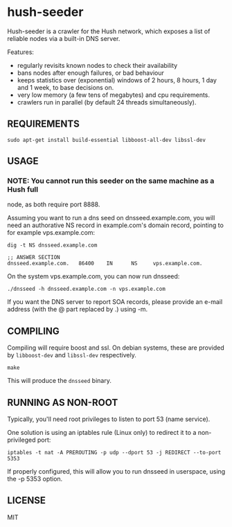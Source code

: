 # hush-seeder

Hush-seeder is a crawler for the Hush network, which exposes a list
of reliable nodes via a built-in DNS server.

Features:
* regularly revisits known nodes to check their availability
* bans nodes after enough failures, or bad behaviour
* keeps statistics over (exponential) windows of 2 hours, 8 hours,
  1 day and 1 week, to base decisions on.
* very low memory (a few tens of megabytes) and cpu requirements.
* crawlers run in parallel (by default 24 threads simultaneously).

## REQUIREMENTS

    sudo apt-get install build-essential libboost-all-dev libssl-dev


## USAGE

### NOTE: You cannot run this seeder on the same machine as a Hush full
node, as both require port 8888.

Assuming you want to run a dns seed on dnsseed.example.com, you will
need an authorative NS record in example.com's domain record, pointing
to for example vps.example.com:

    dig -t NS dnsseed.example.com

    ;; ANSWER SECTION
    dnsseed.example.com.   86400    IN      NS     vps.example.com.

On the system vps.example.com, you can now run dnsseed:

    ./dnsseed -h dnsseed.example.com -n vps.example.com

If you want the DNS server to report SOA records, please provide an
e-mail address (with the @ part replaced by .) using -m.

## COMPILING

Compiling will require boost and ssl.  On debian systems, these are provided
by `libboost-dev` and `libssl-dev` respectively.

    make

This will produce the `dnsseed` binary.


## RUNNING AS NON-ROOT

Typically, you'll need root privileges to listen to port 53 (name service).

One solution is using an iptables rule (Linux only) to redirect it to
a non-privileged port:

    iptables -t nat -A PREROUTING -p udp --dport 53 -j REDIRECT --to-port 5353

If properly configured, this will allow you to run dnsseed in userspace, using
the -p 5353 option.

## LICENSE

MIT
